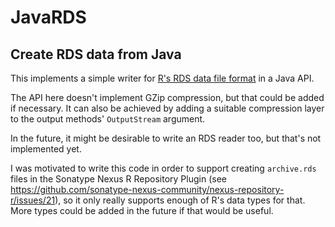 # JavaRDS

## Create RDS data from Java

This implements a simple writer for [R's RDS data file 
format](https://cran.r-project.org/doc/manuals/r-release/R-ints.html#Serialization-Formats) in a Java API.  

The API here doesn't implement GZip compression, but that could be added if necessary.  It can
also be achieved by adding a suitable compression layer to the output methods' `OutputStream` argument.

In the future, it might be desirable to write an RDS reader too, but that's not implemented yet.

I was motivated to write this code in order to support creating `archive.rds` files in the 
Sonatype Nexus R Repository Plugin (see https://github.com/sonatype-nexus-community/nexus-repository-r/issues/21),
so it only really supports enough of R's data types for that.  More types could be added in the
future if that would be useful.
